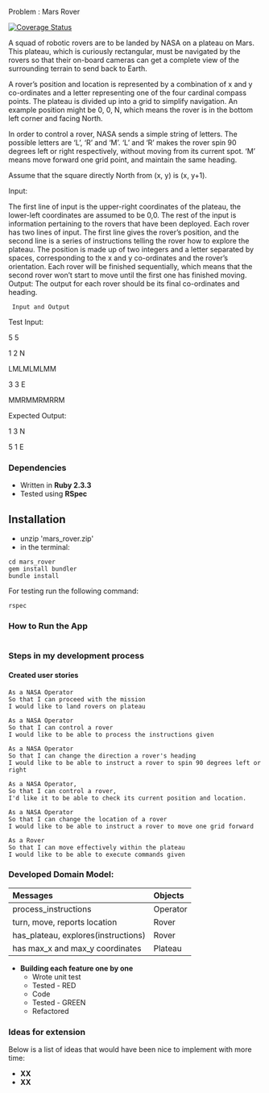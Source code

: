 Problem : Mars Rover

[![Coverage Status](https://coveralls.io/repos/github/edytawrobel/practice-project/badge.svg?branch=master)](https://coveralls.io/github/edytawrobel/practice-project?branch=master)

A squad of robotic rovers are to be landed by NASA on a plateau on Mars. This plateau, which is curiously rectangular, must be navigated by the rovers so that their on-board cameras can get a complete view of the surrounding terrain to send back to Earth.

A rover’s position and location is represented by a combination of x and y co-ordinates and a letter representing one of the four cardinal compass points. The plateau is divided up into a grid to simplify navigation. An example position might be 0, 0, N, which means the rover is in the bottom left corner and facing North.

In order to control a rover, NASA sends a simple string of letters. The possible letters are ‘L’, ‘R’ and ‘M’. ‘L’ and ‘R’ makes the rover spin 90 degrees left or right respectively, without moving from its current spot. ‘M’ means move forward one grid point, and maintain the same heading.

Assume that the square directly North from (x, y) is (x, y+1).

Input:

The first line of input is the upper-right coordinates of the plateau, the lower-left coordinates are assumed to be 0,0.
The rest of the input is information pertaining to the rovers that have been deployed. Each rover has two lines of input. The first line gives the rover’s position, and the second line is a series of instructions telling the rover how to explore the plateau.
The position is made up of two integers and a letter separated by spaces, corresponding to the x and y co-ordinates and the rover’s orientation.
Each rover will be finished sequentially, which means that the second rover won’t start to move until the first one has finished moving.
     Output: The output for each rover should be its final co-ordinates and heading.



     Input and Output

Test Input:

5 5

1 2 N

LMLMLMLMM

3 3 E

MMRMMRMRRM

Expected Output:

1 3 N

5 1 E

### Dependencies

* Written in **Ruby 2.3.3**
* Tested using **RSpec**

## Installation

- unzip 'mars_rover.zip'
- in the terminal:

```
cd mars_rover
gem install bundler
bundle install
```

For testing run the following command:

``` rspec ```


### How to Run the App


```

```


### Steps in my development process

#### Created user stories

  ```
  As a NASA Operator
  So that I can proceed with the mission
  I would like to land rovers on plateau

  As a NASA Operator
  So that I can control a rover
  I would like to be able to process the instructions given

  As a NASA Operator
  So that I can change the direction a rover's heading
  I would like to be able to instruct a rover to spin 90 degrees left or right

  As a NASA Operator,
  So that I can control a rover,
  I'd like it to be able to check its current position and location.

  As a NASA Operator
  So that I can change the location of a rover
  I would like to be able to instruct a rover to move one grid forward

  As a Rover
  So that I can move effectively within the plateau
  I would like to be able to execute commands given

  ```


### Developed Domain Model:

| Messages | Objects |
|:---------|:--------------|
| process_instructions | Operator |
| turn, move, reports location |  Rover |
| has_plateau, explores(instructions)|  Rover |
| has max_x and max_y coordinates | Plateau |


* **Building each feature one by one**
  * Wrote unit test
  * Tested - RED
  * Code
  * Tested - GREEN
  * Refactored

### Ideas for extension

Below is a list of ideas that would have been nice to implement with more time:
* **XX**
* **XX**
